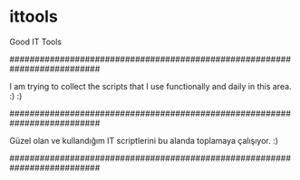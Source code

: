 # ittools
Good IT Tools 

##########################################################################

I am trying to collect the scripts that I use functionally and daily in this area. :) :)

##########################################################################

Güzel olan ve kullandığım IT scriptlerini bu alanda toplamaya çalışıyor. :)

##########################################################################
